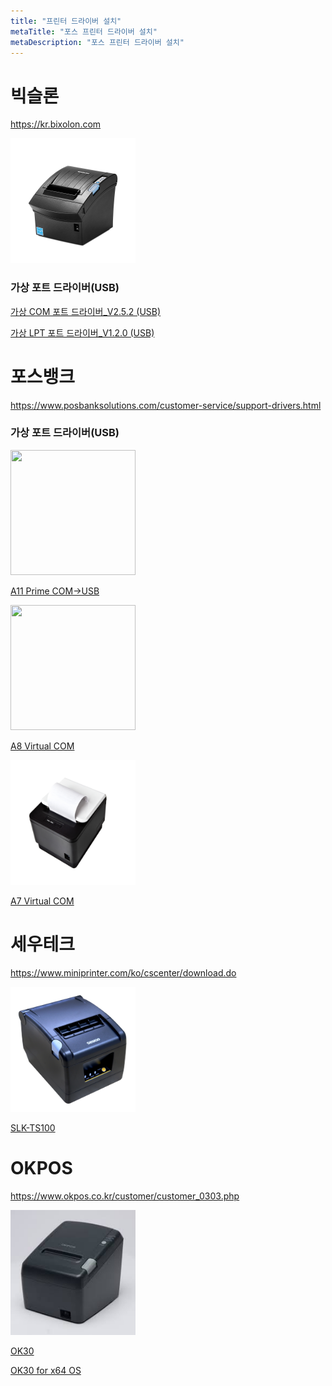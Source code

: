```yaml
---
title: "프린터 드라이버 설치"
metaTitle: "포스 프린터 드라이버 설치"
metaDescription: "포스 프린터 드라이버 설치"
---
```


# 빅슬론 
https://kr.bixolon.com

<img src="img/bixolon.png" width="200" height="200"/>

### 가상 포트 드라이버(USB)

[가상 COM 포트 드라이버_V2.5.2 (USB)](download/Software_BXLVCOM4USB_Driver_V2.5.2_한국어.zip)

[가상 LPT 포트 드라이버_V1.2.0 (USB)](download/Software_BXLVLPT4USB_Driver_V1.2.0_한국어.zip)


# 포스뱅크

https://www.posbanksolutions.com/customer-service/support-drivers.html

### 가상 포트 드라이버(USB)

<img src="img/posbank-A11-receipt-printer-white_006.jpg" width="200" height="200"/> 

[A11 Prime COM->USB](download/POSBANK%20VCOM4USB%20Driver_V1.0.2.zip)

<img src="img/POSBANK_A8_PRINT_IMAGE_DARKGRAY_005.png" width="200" height="200"/> 

[A8 Virtual COM](download/A8_MiniPrinter_VirtualCOM_v1.1.0_en.exe)

<img src="img/posbank-A7-receipt-printer-004.jpg" width="200" height="200"/> 

[A7 Virtual COM](download/A7_MiniPrinter_VirtualCOM_v1.1.0_en.exe)


# 세우테크

https://www.miniprinter.com/ko/cscenter/download.do

<img src="img/0707ad7a-7572-4eaa-8a75-538a4bc07216.jpg" width="200" height="200"/>

[SLK-TS100](download/SEWOOPrinterDriverSetupV7.17.zip)

# OKPOS

https://www.okpos.co.kr/customer/customer_0303.php

<img src="img/okpos.jpg" width="200" height="200"/>

[OK30](download/VirtualCOM[1.41].zip)

[OK30 for x64 OS](download/VirtualCOM[1.20]_x64.zip)
